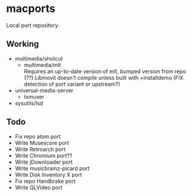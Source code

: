 # macports
Local port repository.

## Working
* multimedia/shotcut
  * multimedia/mlt  
  Requires an up-to-date version of mlt, bumped version from repo  
  (??) Libmovit doesn't compile unless built with +installdemo (FIX detection of port variant or upstream?)
* universal-media-server
  * tsmuxer
* sysutils/lsd

## Todo
* Fix repo atom port
* Write Musescore port
* Write Retroarch port
* Write Chromium port??
* Write jDownloader port
* Write musicbrainz-picard port
* Write Disk Inventory X port
* Fix repo Handbrake port
* Write QLVideo port
